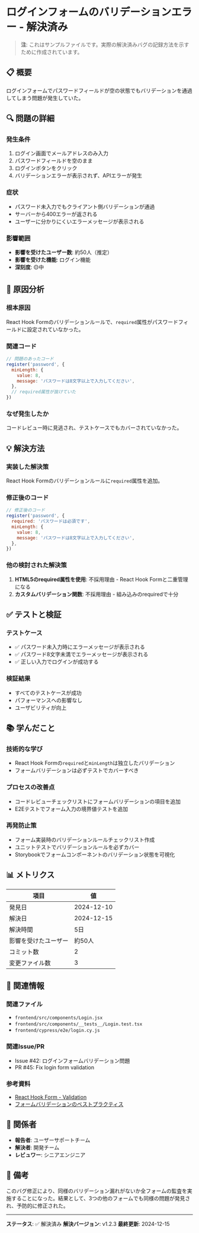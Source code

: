# ログインフォームのバリデーションエラー - 解決済み

> **注**: これはサンプルファイルです。実際の解決済みバグの記録方法を示すために作成されています。

## 📋 概要
ログインフォームでパスワードフィールドが空の状態でもバリデーションを通過してしまう問題が発生していた。

## 🔍 問題の詳細

### 発生条件
1. ログイン画面でメールアドレスのみ入力
2. パスワードフィールドを空のまま
3. ログインボタンをクリック
4. バリデーションエラーが表示されず、APIエラーが発生

### 症状
- パスワード未入力でもクライアント側バリデーションが通過
- サーバーから400エラーが返される
- ユーザーに分かりにくいエラーメッセージが表示される

### 影響範囲
- **影響を受けたユーザー数**: 約50人（推定）
- **影響を受けた機能**: ログイン機能
- **深刻度**: 🟡中

## 🔎 原因分析

### 根本原因
React Hook Formのバリデーションルールで、`required`属性がパスワードフィールドに設定されていなかった。

### 関連コード
```javascript
// 問題のあったコード
register('password', {
  minLength: {
    value: 8,
    message: 'パスワードは8文字以上で入力してください',
  },
  // required属性が抜けていた
})
```

### なぜ発生したか
コードレビュー時に見逃され、テストケースでもカバーされていなかった。

## 💡 解決方法

### 実装した解決策
React Hook Formのバリデーションルールに`required`属性を追加。

### 修正後のコード
```javascript
// 修正後のコード
register('password', {
  required: 'パスワードは必須です',
  minLength: {
    value: 8,
    message: 'パスワードは8文字以上で入力してください',
  },
})
```

### 他の検討された解決策
1. **HTML5のrequired属性を使用**: 不採用理由 - React Hook Formと二重管理になる
2. **カスタムバリデーション関数**: 不採用理由 - 組み込みのrequiredで十分

## ✅ テストと検証

### テストケース
- ✅ パスワード未入力時にエラーメッセージが表示される
- ✅ パスワード8文字未満でエラーメッセージが表示される
- ✅ 正しい入力でログインが成功する

### 検証結果
- すべてのテストケースが成功
- パフォーマンスへの影響なし
- ユーザビリティが向上

## 📚 学んだこと

### 技術的な学び
- React Hook Formの`required`と`minLength`は独立したバリデーション
- フォームバリデーションは必ずテストでカバーすべき

### プロセスの改善点
- コードレビューチェックリストにフォームバリデーションの項目を追加
- E2Eテストでフォーム入力の境界値テストを追加

### 再発防止策
- フォーム実装時のバリデーションルールチェックリスト作成
- ユニットテストでバリデーションルールを必ずカバー
- Storybookでフォームコンポーネントのバリデーション状態を可視化

## 📊 メトリクス

| 項目 | 値 |
|-----|-----|
| 発見日 | 2024-12-10 |
| 解決日 | 2024-12-15 |
| 解決時間 | 5日 |
| 影響を受けたユーザー | 約50人 |
| コミット数 | 2 |
| 変更ファイル数 | 3 |

## 🔗 関連情報

### 関連ファイル
- `frontend/src/components/Login.jsx`
- `frontend/src/components/__tests__/Login.test.tsx`
- `frontend/cypress/e2e/login.cy.js`

### 関連Issue/PR
- Issue #42: ログインフォームバリデーション問題
- PR #45: Fix login form validation

### 参考資料
- [React Hook Form - Validation](https://react-hook-form.com/api/useform/register#validation)
- [フォームバリデーションのベストプラクティス](https://example.com/form-validation)

## 👥 関係者

- **報告者**: ユーザーサポートチーム
- **解決者**: 開発チーム
- **レビュワー**: シニアエンジニア

## 📝 備考

このバグ修正により、同様のバリデーション漏れがないか全フォームの監査を実施することになった。結果として、3つの他のフォームでも同様の問題が発見され、予防的に修正された。

---

**ステータス**: ✅ 解決済み
**解決バージョン**: v1.2.3
**最終更新**: 2024-12-15